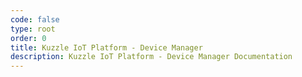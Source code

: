 ```yaml
---
code: false
type: root
order: 0
title: Kuzzle IoT Platform - Device Manager
description: Kuzzle IoT Platform - Device Manager Documentation
---
```


<Redirect to="concepts/digital-twins-devices-assets" />
